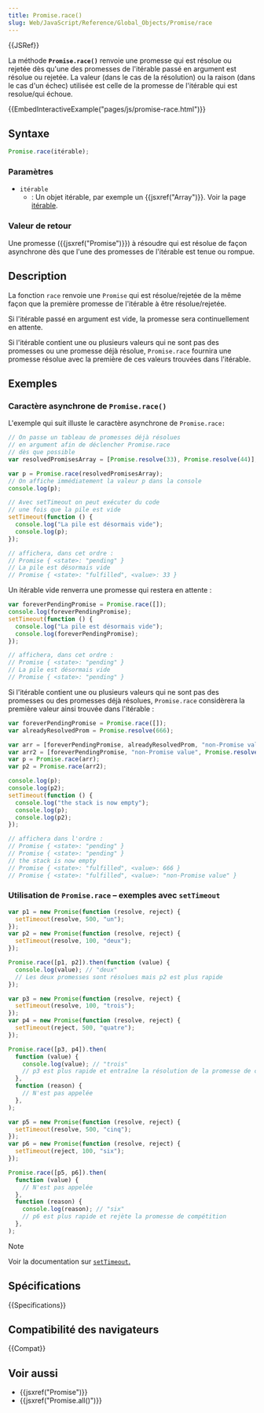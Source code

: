 ```yaml
---
title: Promise.race()
slug: Web/JavaScript/Reference/Global_Objects/Promise/race
---
```


{{JSRef}}

La méthode **`Promise.race()`** renvoie une promesse qui est résolue ou rejetée dès qu'une des promesses de l'itérable passé en argument est résolue ou rejetée. La valeur (dans le cas de la résolution) ou la raison (dans le cas d'un échec) utilisée est celle de la promesse de l'itérable qui est resolue/qui échoue.

{{EmbedInteractiveExample("pages/js/promise-race.html")}}

## Syntaxe

```js
Promise.race(itérable);
```

### Paramètres

- `itérable`
  - : Un objet itérable, par exemple un {{jsxref("Array")}}. Voir la page [itérable](/fr/docs/Web/JavaScript/Reference/Iteration_protocols).

### Valeur de retour

Une promesse ({{jsxref("Promise")}}) à résoudre qui est résolue de façon asynchrone dès que l'une des promesses de l'itérable est tenue ou rompue.

## Description

La fonction `race` renvoie une `Promise` qui est résolue/rejetée de la même façon que la première promesse de l'itérable à être résolue/rejetée.

Si l'itérable passé en argument est vide, la promesse sera continuellement en attente.

Si l'itérable contient une ou plusieurs valeurs qui ne sont pas des promesses ou une promesse déjà résolue, `Promise.race` fournira une promesse résolue avec la première de ces valeurs trouvées dans l'itérable.

## Exemples

### Caractère asynchrone de `Promise.race()`

L'exemple qui suit illuste le caractère asynchrone de `Promise.race:`

```js
// On passe un tableau de promesses déjà résolues
// en argument afin de déclencher Promise.race
// dès que possible
var resolvedPromisesArray = [Promise.resolve(33), Promise.resolve(44)];

var p = Promise.race(resolvedPromisesArray);
// On affiche immédiatement la valeur p dans la console
console.log(p);

// Avec setTimeout on peut exécuter du code
// une fois que la pile est vide
setTimeout(function () {
  console.log("La pile est désormais vide");
  console.log(p);
});

// affichera, dans cet ordre :
// Promise { <state>: "pending" }
// La pile est désormais vide
// Promise { <state>: "fulfilled", <value>: 33 }
```

Un itérable vide renverra une promesse qui restera en attente :

```js
var foreverPendingPromise = Promise.race([]);
console.log(foreverPendingPromise);
setTimeout(function () {
  console.log("La pile est désormais vide");
  console.log(foreverPendingPromise);
});

// affichera, dans cet ordre :
// Promise { <state>: "pending" }
// La pile est désormais vide
// Promise { <state>: "pending" }
```

Si l'itérable contient une ou plusieurs valeurs qui ne sont pas des promesses ou des promesses déjà résolues, `Promise.race` considèrera la première valeur ainsi trouvée dans l'itérable :

```js
var foreverPendingPromise = Promise.race([]);
var alreadyResolvedProm = Promise.resolve(666);

var arr = [foreverPendingPromise, alreadyResolvedProm, "non-Promise value"];
var arr2 = [foreverPendingPromise, "non-Promise value", Promise.resolve(666)];
var p = Promise.race(arr);
var p2 = Promise.race(arr2);

console.log(p);
console.log(p2);
setTimeout(function () {
  console.log("the stack is now empty");
  console.log(p);
  console.log(p2);
});

// affichera dans l'ordre :
// Promise { <state>: "pending" }
// Promise { <state>: "pending" }
// the stack is now empty
// Promise { <state>: "fulfilled", <value>: 666 }
// Promise { <state>: "fulfilled", <value>: "non-Promise value" }
```

### Utilisation de `Promise.race` – exemples avec `setTimeout`

```js
var p1 = new Promise(function (resolve, reject) {
  setTimeout(resolve, 500, "un");
});
var p2 = new Promise(function (resolve, reject) {
  setTimeout(resolve, 100, "deux");
});

Promise.race([p1, p2]).then(function (value) {
  console.log(value); // "deux"
  // Les deux promesses sont résolues mais p2 est plus rapide
});

var p3 = new Promise(function (resolve, reject) {
  setTimeout(resolve, 100, "trois");
});
var p4 = new Promise(function (resolve, reject) {
  setTimeout(reject, 500, "quatre");
});

Promise.race([p3, p4]).then(
  function (value) {
    console.log(value); // "trois"
    // p3 est plus rapide et entraîne la résolution de la promesse de compétition
  },
  function (reason) {
    // N'est pas appelée
  },
);

var p5 = new Promise(function (resolve, reject) {
  setTimeout(resolve, 500, "cinq");
});
var p6 = new Promise(function (resolve, reject) {
  setTimeout(reject, 100, "six");
});

Promise.race([p5, p6]).then(
  function (value) {
    // N'est pas appelée
  },
  function (reason) {
    console.log(reason); // "six"
    // p6 est plus rapide et rejète la promesse de compétition
  },
);
```

> [!NOTE]
> Voir la documentation sur [`setTimeout`.](/fr/docs/Web/API/Window/setTimeout)

## Spécifications

{{Specifications}}

## Compatibilité des navigateurs

{{Compat}}

## Voir aussi

- {{jsxref("Promise")}}
- {{jsxref("Promise.all()")}}
